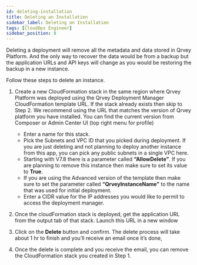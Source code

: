 ```yaml
---
id: deleting-installation
title: Deleting an Installation
sidebar_label: Deleting an Installation
tags: [CloudOps Engineer]
sidebar_position: 8
---
```


<div>

Deleting a deployment will remove all the metadata and data stored in Qrvey Platform. And the only way to recover the data would be from a backup but the application URLs and API keys will change as you would be restoring the backup in a new instance.

Follow these steps to delete an instance.

1. Create a new CloudFormation stack in the same region where Qrvey Platform was deployed using the Qrvey Deployment Manager CloudFormation template URL. If the stack already exists then skip to Step 2. We recommend using the URL that matches the version of Qrvey platform you have installed. You can find the current version from Composer or Admin Center UI (top right menu for profile)
    * Enter a name for this stack.
    * Pick the Subnets and VPC ID that you picked during deployment. If you are just deleting and not planning to deploy another instance from this app, you can pick any public subnets in a single VPC here.
    * Starting with V7.8 there is a parameter called **“AllowDelete”**. If you are planning to remove this instance then make sure to set its value to **True**.
    * If you are using the Advanced version of the template then make sure to set the parameter called **“QrveyInstanceName”** to the name that was used for initial deployment.
    * Enter a CIDR value for the IP addresses you would like to permit to access the deployment manager.

2. Once the cloudFormation stack is deployed, get the application URL from the output tab of that stack. Launch this URL in a new window

3. Click on the **Delete** button and confirm. The delete process will take about 1 hr to finish and you’ll receive an email once it’s done,

4. Once the delete is complete and you receive the email, you can remove the CloudFormation stack you created in Step 1.


</div>